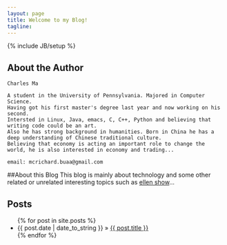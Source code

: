 ```yaml
---
layout: page
title: Welcome to my Blog!
tagline: 
---
```

{% include JB/setup %}

## About the Author
    Charles Ma

    A student in the University of Pennsylvania. Majored in Computer Science.
    Having got his first master's degree last year and now working on his second.
    Intersted in Linux, Java, emacs, C, C++, Python and believing that writing code could be an art. 
    Also he has strong background in humanities. Born in China he has a deep understanding of Chinese traditional culture.
    Believing that economy is acting an important role to change the world, he is also interested in economy and trading...

    email: mcrichard.buaa@gmail.com
##About this Blog
	This blog is mainly about technology and some other related or unrelated interesting topics such as [ellen show](http://www.ellentv.com)...
## Posts

<ul class="posts">
  {% for post in site.posts %}
    <li><span>{{ post.date | date_to_string }}</span> &raquo; <a href="{{ BASE_PATH }}{{ post.url }}">{{ post.title }}</a></li>
  {% endfor %}
</ul>

